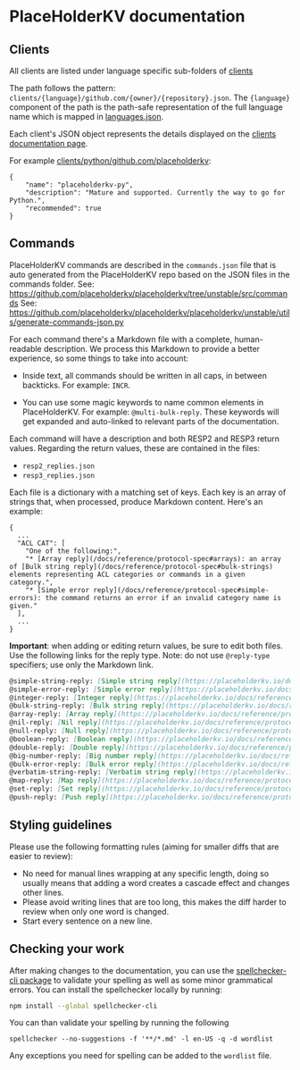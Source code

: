 # PlaceHolderKV documentation

## Clients

All clients are listed under language specific sub-folders of [clients](./clients)

The path follows the pattern: ``clients/{language}/github.com/{owner}/{repository}.json``.
The ``{language}`` component of the path is the path-safe representation
of the full language name which is mapped in [languages.json](./languages.json).

Each client's JSON object represents the details displayed on the [clients documentation page](https://placeholderkv.io/docs/clients).

For example [clients/python/github.com/placeholderkv](./clients/python/github.com/placeholderkv/placeholderkv-py.json):

```
{
    "name": "placeholderkv-py",
    "description": "Mature and supported. Currently the way to go for Python.",
    "recommended": true
}
```

## Commands

PlaceHolderKV commands are described in the `commands.json` file that is auto generated
from the PlaceHolderKV repo based on the JSON files in the commands folder.
See: https://github.com/placeholderkv/placeholderkv/tree/unstable/src/commands
See: https://github.com/placeholderkv/placeholderkv/placeholderkv/unstable/utils/generate-commands-json.py

For each command there's a Markdown file with a complete, human-readable
description.
We process this Markdown to provide a better experience, so some things to take
into account:

*   Inside text, all commands should be written in all caps, in between
    backticks.
    For example: `INCR`.

*   You can use some magic keywords to name common elements in PlaceHolderKV.
    For example: `@multi-bulk-reply`.
    These keywords will get expanded and auto-linked to relevant parts of the
    documentation.

Each command will have a description and both RESP2 and RESP3 return values.
Regarding the return values, these are contained in the files:

* `resp2_replies.json`
* `resp3_replies.json`

Each file is a dictionary with a matching set of keys. Each key is an array of strings that,
when processed, produce Markdown content. Here's an example:

```
{
  ...
  "ACL CAT": [
    "One of the following:",
    "* [Array reply](/docs/reference/protocol-spec#arrays): an array of [Bulk string reply](/docs/reference/protocol-spec#bulk-strings) elements representing ACL categories or commands in a given category.",
    "* [Simple error reply](/docs/reference/protocol-spec#simple-errors): the command returns an error if an invalid category name is given."
  ],
  ...
}
```

**Important**: when adding or editing return values, be sure to edit both files. Use the following
links for the reply type. Note: do not use `@reply-type` specifiers; use only the Markdown link.

```md
@simple-string-reply: [Simple string reply](https://placeholderkv.io/docs/reference/protocol-spec#simple-strings)
@simple-error-reply: [Simple error reply](https://placeholderkv.io/docs/reference/protocol-spec#simple-errors)
@integer-reply: [Integer reply](https://placeholderkv.io/docs/reference/protocol-spec#integers)
@bulk-string-reply: [Bulk string reply](https://placeholderkv.io/docs/reference/protocol-spec#bulk-strings)
@array-reply: [Array reply](https://placeholderkv.io/docs/reference/protocol-spec#arrays)
@nil-reply: [Nil reply](https://placeholderkv.io/docs/reference/protocol-spec#bulk-strings)
@null-reply: [Null reply](https://placeholderkv.io/docs/reference/protocol-spec#nulls)
@boolean-reply: [Boolean reply](https://placeholderkv.io/docs/reference/protocol-spec#booleans)
@double-reply: [Double reply](https://placeholderkv.io/docs/reference/protocol-spec#doubles)
@big-number-reply: [Big number reply](https://placeholderkv.io/docs/reference/protocol-spec#big-numbers)
@bulk-error-reply: [Bulk error reply](https://placeholderkv.io/docs/reference/protocol-spec#bulk-errors)
@verbatim-string-reply: [Verbatim string reply](https://placeholderkv.io/docs/reference/protocol-spec#verbatim-strings)
@map-reply: [Map reply](https://placeholderkv.io/docs/reference/protocol-spec#maps)
@set-reply: [Set reply](https://placeholderkv.io/docs/reference/protocol-spec#sets)
@push-reply: [Push reply](https://placeholderkv.io/docs/reference/protocol-spec#pushes)
```

## Styling guidelines

Please use the following formatting rules (aiming for smaller diffs that are easier to review):

* No need for manual lines wrapping at any specific length,
  doing so usually means that adding a word creates a cascade effect and changes other lines.
* Please avoid writing lines that are too long,
  this makes the diff harder to review when only one word is changed. 
* Start every sentence on a new line.


## Checking your work

After making changes to the documentation, you can use the [spellchecker-cli package](https://www.npmjs.com/package/spellchecker-cli) to validate your spelling as well as some minor grammatical errors. You can install the spellchecker locally by running:

```bash
npm install --global spellchecker-cli
```

You can than validate your spelling by running the following

```
spellchecker --no-suggestions -f '**/*.md' -l en-US -q -d wordlist
```

Any exceptions you need for spelling can be added to the `wordlist` file.
